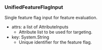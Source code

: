 ### UnifiedFeatureFlagInput
Single feature flag input for feature evaluation.

- attrs: a list of AttributeInputs
  - Attribute list to be used for targeting.
- key: System.String
  - Unique identifier for the feature flag.
